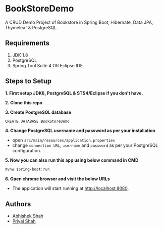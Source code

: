 # BookStoreDemo
A CRUD Demo Project of Bookstore in Spring Boot, Hibernate, Data JPA, Thymeleaf & PostgreSQL.

## Requirements
1. JDK 1.8
2. PostgreSQL
3. Spring Tool Suite 4 OR Eclipse IDE


## Steps to Setup

**1. First setup JDK8, PostgreSQL & STS4/Eclipse if you don't have.**

**2. Clone this repo.**

**3. Create PostgreSQL database**
```bash
CREATE DATABASE BookStoreDemo
```

**4. Change PostgreSQL username and password as per your installation**
+ open `src/main/resources/application.properties`
+ change `connection URL`, `username` and `password` as per your PostgreSQL configuration.


**5. Now you can also run this app using below command in CMD**
```bash
mvnw spring-boot:run
```

**6. Open chrome browser and visit the below URLs**
+ The appication will start running at <http://localhost:8080>.

## Authors
+ <a href="https://github.com/abhishekshah27/">Abhishek Shah</a>
+ <a href="https://github.com/priyalshah99/">Priyal Shah</a>
